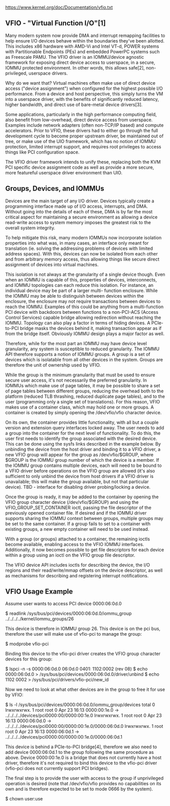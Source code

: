 https://www.kernel.org/doc/Documentation/vfio.txt

VFIO - "Virtual Function I/O"[1]
-------------------------------------------------------------------------------
Many modern system now provide DMA and interrupt remapping facilities
to help ensure I/O devices behave within the boundaries they've been
allotted.  This includes x86 hardware with AMD-Vi and Intel VT-d,
POWER systems with Partitionable Endpoints (PEs) and embedded PowerPC
systems such as Freescale PAMU.  The VFIO driver is an IOMMU/device
agnostic framework for exposing direct device access to userspace, in
a secure, IOMMU protected environment.  In other words, this allows
safe[2], non-privileged, userspace drivers.

Why do we want that?  Virtual machines often make use of direct device
access ("device assignment") when configured for the highest possible
I/O performance.  From a device and host perspective, this simply
turns the VM into a userspace driver, with the benefits of
significantly reduced latency, higher bandwidth, and direct use of
bare-metal device drivers[3].

Some applications, particularly in the high performance computing
field, also benefit from low-overhead, direct device access from
userspace.  Examples include network adapters (often non-TCP/IP based)
and compute accelerators.  Prior to VFIO, these drivers had to either
go through the full development cycle to become proper upstream
driver, be maintained out of tree, or make use of the UIO framework,
which has no notion of IOMMU protection, limited interrupt support,
and requires root privileges to access things like PCI configuration
space.

The VFIO driver framework intends to unify these, replacing both the
KVM PCI specific device assignment code as well as provide a more
secure, more featureful userspace driver environment than UIO.

Groups, Devices, and IOMMUs
-------------------------------------------------------------------------------

Devices are the main target of any I/O driver.  Devices typically
create a programming interface made up of I/O access, interrupts,
and DMA.  Without going into the details of each of these, DMA is
by far the most critical aspect for maintaining a secure environment
as allowing a device read-write access to system memory imposes the
greatest risk to the overall system integrity.

To help mitigate this risk, many modern IOMMUs now incorporate
isolation properties into what was, in many cases, an interface only
meant for translation (ie. solving the addressing problems of devices
with limited address spaces).  With this, devices can now be isolated
from each other and from arbitrary memory access, thus allowing
things like secure direct assignment of devices into virtual machines.

This isolation is not always at the granularity of a single device
though.  Even when an IOMMU is capable of this, properties of devices,
interconnects, and IOMMU topologies can each reduce this isolation.
For instance, an individual device may be part of a larger multi-
function enclosure.  While the IOMMU may be able to distinguish
between devices within the enclosure, the enclosure may not require
transactions between devices to reach the IOMMU.  Examples of this
could be anything from a multi-function PCI device with backdoors
between functions to a non-PCI-ACS (Access Control Services) capable
bridge allowing redirection without reaching the IOMMU.  Topology
can also play a factor in terms of hiding devices.  A PCIe-to-PCI
bridge masks the devices behind it, making transaction appear as if
from the bridge itself.  Obviously IOMMU design plays a major factor
as well.

Therefore, while for the most part an IOMMU may have device level
granularity, any system is susceptible to reduced granularity.  The
IOMMU API therefore supports a notion of IOMMU groups.  A group is
a set of devices which is isolatable from all other devices in the
system.  Groups are therefore the unit of ownership used by VFIO.

While the group is the minimum granularity that must be used to
ensure secure user access, it's not necessarily the preferred
granularity.  In IOMMUs which make use of page tables, it may be
possible to share a set of page tables between different groups,
reducing the overhead both to the platform (reduced TLB thrashing,
reduced duplicate page tables), and to the user (programming only
a single set of translations).  For this reason, VFIO makes use of
a container class, which may hold one or more groups.  A container
is created by simply opening the /dev/vfio/vfio character device.

On its own, the container provides little functionality, with all
but a couple version and extension query interfaces locked away.
The user needs to add a group into the container for the next level
of functionality.  To do this, the user first needs to identify the
group associated with the desired device.  This can be done using
the sysfs links described in the example below.  By unbinding the
device from the host driver and binding it to a VFIO driver, a new
VFIO group will appear for the group as /dev/vfio/$GROUP, where
$GROUP is the IOMMU group number of which the device is a member.
If the IOMMU group contains multiple devices, each will need to
be bound to a VFIO driver before operations on the VFIO group
are allowed (it's also sufficient to only unbind the device from
host drivers if a VFIO driver is unavailable; this will make the
group available, but not that particular device).  TBD - interface
for disabling driver probing/locking a device.

Once the group is ready, it may be added to the container by opening
the VFIO group character device (/dev/vfio/$GROUP) and using the
VFIO_GROUP_SET_CONTAINER ioctl, passing the file descriptor of the
previously opened container file.  If desired and if the IOMMU driver
supports sharing the IOMMU context between groups, multiple groups may
be set to the same container.  If a group fails to set to a container
with existing groups, a new empty container will need to be used
instead.

With a group (or groups) attached to a container, the remaining
ioctls become available, enabling access to the VFIO IOMMU interfaces.
Additionally, it now becomes possible to get file descriptors for each
device within a group using an ioctl on the VFIO group file descriptor.

The VFIO device API includes ioctls for describing the device, the I/O
regions and their read/write/mmap offsets on the device descriptor, as
well as mechanisms for describing and registering interrupt
notifications.

VFIO Usage Example
-------------------------------------------------------------------------------

Assume user wants to access PCI device 0000:06:0d.0

$ readlink /sys/bus/pci/devices/0000:06:0d.0/iommu_group
../../../../kernel/iommu_groups/26

This device is therefore in IOMMU group 26.  This device is on the
pci bus, therefore the user will make use of vfio-pci to manage the
group:

$ modprobe vfio-pci

Binding this device to the vfio-pci driver creates the VFIO group
character devices for this group:

$ lspci -n -s 0000:06:0d.0
06:0d.0 0401: 1102:0002 (rev 08)
$ echo 0000:06:0d.0 > /sys/bus/pci/devices/0000:06:0d.0/driver/unbind
$ echo 1102 0002 > /sys/bus/pci/drivers/vfio-pci/new_id

Now we need to look at what other devices are in the group to free
it for use by VFIO:

$ ls -l /sys/bus/pci/devices/0000:06:0d.0/iommu_group/devices
total 0
lrwxrwxrwx. 1 root root 0 Apr 23 16:13 0000:00:1e.0 ->
	../../../../devices/pci0000:00/0000:00:1e.0
lrwxrwxrwx. 1 root root 0 Apr 23 16:13 0000:06:0d.0 ->
	../../../../devices/pci0000:00/0000:00:1e.0/0000:06:0d.0
lrwxrwxrwx. 1 root root 0 Apr 23 16:13 0000:06:0d.1 ->
	../../../../devices/pci0000:00/0000:00:1e.0/0000:06:0d.1

This device is behind a PCIe-to-PCI bridge[4], therefore we also
need to add device 0000:06:0d.1 to the group following the same
procedure as above.  Device 0000:00:1e.0 is a bridge that does
not currently have a host driver, therefore it's not required to
bind this device to the vfio-pci driver (vfio-pci does not currently
support PCI bridges).

The final step is to provide the user with access to the group if
unprivileged operation is desired (note that /dev/vfio/vfio provides
no capabilities on its own and is therefore expected to be set to
mode 0666 by the system).

$ chown user:use